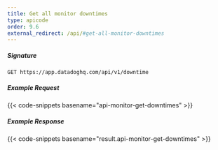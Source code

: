 ```yaml
---
title: Get all monitor downtimes
type: apicode
order: 9.6
external_redirect: /api/#get-all-monitor-downtimes
---
```


##### Signature

`GET https://app.datadoghq.com/api/v1/downtime`

##### Example Request

{{< code-snippets basename="api-monitor-get-downtimes" >}}

##### Example Response

{{< code-snippets basename="result.api-monitor-get-downtimes" >}}

